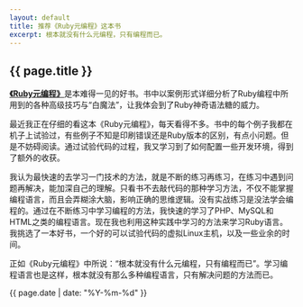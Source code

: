 ```yaml
---
layout: default
title: 推荐《Ruby元编程》这本书
excerpt: 根本就没有什么元编程，只有编程而已。
---
```

{{ page.title }}
----------------

[**《Ruby元编程》**](http://book.douban.com/subject/7056800/)是本难得一见的好书。书中以案例形式详细分析了Ruby编程中所用到的各种高级技巧与“白魔法”，让我体会到了Ruby神奇语法糖的威力。

最近我正在仔细的看这本《Ruby元编程》，每天看得不多。书中的每个例子我都在机子上试验过，有些例子不知是印刷错误还是Ruby版本的区别，有点小问题。但是不妨碍阅读。通过试验代码的过程，我又学习到了如何配置一些开发环境，得到了额外的收获。

我认为最快速的去学习一门技术的方法，就是不断的练习再练习，在练习中遇到问题再解决，能加深自己的理解。只看书不去敲代码的那种学习方法，不仅不能掌握编程语言，而且会弄糊涂大脑，影响正确的思维逻辑。没有实战练习是没法学会编程的。通过在不断练习中学习编程的方法，我快速的学习了PHP、MySQL和HTML之类的编程语言。现在我也利用这种实践中学习的方法来学习Ruby语言。我挑选了一本好书，一个好的可以试验代码的虚拟Linux主机，以及一些业余的时间。

正如《Ruby元编程》中所说：“根本就没有什么元编程，只有编程而已”。学习编程语言也是这样，根本就没有那么多种编程语言，只有解决问题的方法而已。

{{ page.date | date: "%Y-%m-%d" }}

